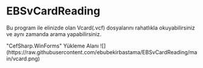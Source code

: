 # EBSvCardReading
<p>Bu program ile elinizde olan Vcard(.vcf) dosyalarını rahatlıkla okuyabilirsiniz ve aynı zamanda arama yapabilirsiniz.</p>
 "CefSharp.WinForms"  Yükleme Alanı  ![](https://raw.githubusercontent.com/ebubekirbastama/EBSvCardReading/main/vcard.png)
